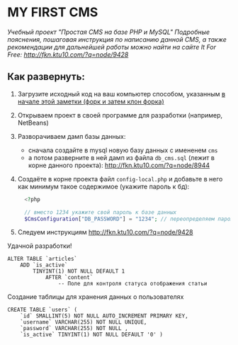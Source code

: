 # MY FIRST CMS

*Учебный проект "Простая CMS на базе PHP и MySQL" Подробные пояснения, пошаговая инструкция по написанию данной CMS, а также рекомендации для дальнейшей работы можно найти на сайте It For Free: http://fkn.ktu10.com/?q=node/9428*

## Как развернуть:

   1) Загрузите исходный код на ваш компьютер способом, указанным [в начале этой заметки (форк и затем клон форка)](http://fkn.ktu10.com/?q=node/9428)

   2) Открываем проект в своей программе для разработки (например, NetBeans)

   3) Разворачиваем дамп базы данных:
        - сначала создайте в mysql новую базу данных с имененем `cms`
        - а потом разверните в ней дамп из файла `db_cms.sql` (лежит в корне данного проекта): http://fkn.ktu10.com/?q=node/8944

   4) Создаёте в корне проекта файл `config-local.php` и добавьте в него как минимум такое содержимое (укажите пароль к бд):
      ```php
        <?php

        // вместо 1234 укажите свой пароль к базе данных
        $CmsConfiguration["DB_PASSWORD"] = "1234"; // переопределяем пароль к базе данных
       ```

   5) Следуем инструкциям http://fkn.ktu10.com/?q=node/9428

Удачной разработки!

```mysql
ALTER TABLE `articles` 
    ADD `is_active` 
        TINYINT(1) NOT NULL DEFAULT 1 
            AFTER `content`
                -- Поле для контроля статуса отображения статьи
```

Создание таблицы для хранения данных о пользователях                
```mysql
CREATE TABLE `users` ( 
    `id` SMALLINT(5) NOT NULL AUTO_INCREMENT PRIMARY KEY, 
    `username` VARCHAR(255) NOT NULL UNIQUE, 
    `password` VARCHAR(255) NOT NULL , 
    `is_active` TINYINT(1) NOT NULL DEFAULT '0' )
```                
